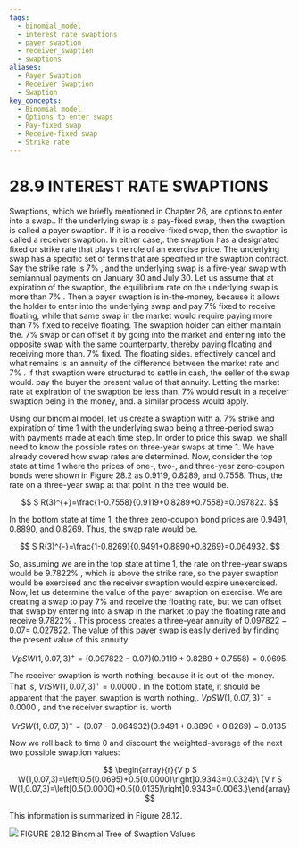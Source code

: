 ```yaml
---
tags:
  - binomial_model
  - interest_rate_swaptions
  - payer_swaption
  - receiver_swaption
  - swaptions
aliases:
  - Payer Swaption
  - Receiver Swaption
  - Swaption
key_concepts:
  - Binomial model
  - Options to enter swaps
  - Pay-fixed swap
  - Receive-fixed swap
  - Strike rate
---
```


# 28.9 INTEREST RATE SWAPTIONS

Swaptions, which we briefly mentioned in Chapter 26, are options to enter into a swap.. If the underlying swap is a pay-fixed swap, then the swaption is called a payer swaption. If it is a receive-fixed swap, then the swaption is called a receiver swaption. In either case,. the swaption has a designated fixed or strike rate that plays the role of an exercise price. The underlying swap has a specific set of terms that are specified in the swaption contract. Say the strike rate is $7\%$ , and the underlying swap is a five-year swap with semiannual payments on January 30 and July 30. Let us assume that at expiration of the swaption, the equilibrium rate on the underlying swap is more than $7\%$ . Then a payer swaption is in-the-money, because it allows the holder to enter into the underlying swap and pay $7\%$ fixed to receive floating, while that same swap in the market would require paying more than $7\%$ fixed to receive floating. The swaption holder can either maintain the. $7\%$ swap or can offset it by going into the market and entering into the opposite swap with the same counterparty, thereby paying floating and receiving more than. $7\%$ fixed. The floating sides. effectively cancel and what remains is an annuity of the difference between the market rate and $7\%$ . If that swaption were structured to settle in cash, the seller of the swap would. pay the buyer the present value of that annuity. Letting the market rate at expiration of the swaption be less than. $7\%$ would result in a receiver swaption being in the money, and. a similar process would apply.

Using our binomial model, let us create a swaption with a. $7\%$ strike and expiration of time 1 with the underlying swap being a three-period swap with payments made at each time step. In order to price this swap, we shall need to know the possible rates on three-year swaps at time 1. We have already covered how swap rates are determined. Now, consider the top state at time 1 where the prices of one-, two-, and three-year zero-coupon bonds were shown in Figure 28.2 as 0.9119, 0.8289, and 0.7558. Thus, the rate on a three-year swap at that point in the tree would be.

$$
S R(3)^{+}=\frac{1-0.7558}{0.9119+0.8289+0.7558}=0.097822.
$$

In the bottom state at time 1, the three zero-coupon bond prices are 0.9491, 0.8890, and 0.8269. Thus, the swap rate would be.

$$
S R(3)^{-}=\frac{1-0.8269}{0.9491+0.8890+0.8269}=0.064932.
$$

So, assuming we are in the top state at time 1, the rate on three-year swaps would be $9.7822\%$ , which is above the strike rate, so the payer swaption would be exercised and the receiver swaption would expire unexercised. Now, let us determine the value of the payer swaption on exercise. We are creating a swap to pay $7\%$ and receive the floating rate, but we can offset that swap by entering into a swap in the market to pay the floating rate and receive $9.7822\%$ . This process creates a three-year annuity of $0.097822-0.07=$ 0.027822. The value of this payer swap is easily derived by finding the present value of this annuity:

$$
V p S W(1,0.07,3)^{+}=(0.097822-0.07)(0.9119+0.8289+0.7558)=0.0695.
$$

The receiver swaption is worth nothing, because it is out-of-the-money. That is, $V r S W(1,0.07,3)^{+}=0.0000$ . In the bottom state, it should be apparent that the payer. swaption is worth nothing,. $V p S W(1,0.07,3)^{-}=0.0000$ , and the receiver swaption is. worth

$$
V r S W(1,0.07,3)^{-}=(0.07-0.064932)(0.9491+0.8890+0.8269)=0.0135.
$$

Now we roll back to time 0 and discount the weighted-average of the next two possible swaption values:

$$
\begin{array}{r}{V p S W(1,0.07,3)=\left[0.5(0.0695)+0.5(0.0000)\right]0.9343=0.0324}\ {V r S W(1,0.07,3)=\left[0.5(0.0000)+0.5(0.0135)\right]0.9343=0.0063.}\end{array}
$$

This information is summarized in Figure 28.12.

![](87e459da041f32dbd0e7b7e561c6239acc638a85a25f485b65e99dabedeee440.jpg)
FIGURE 28.12 Binomial Tree of Swaption Values
